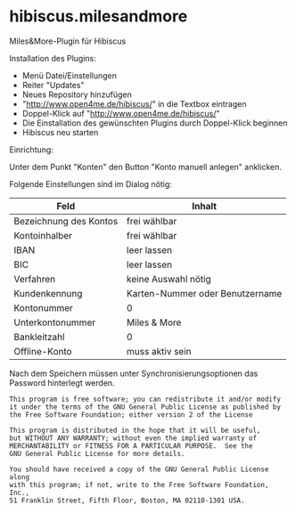hibiscus.milesandmore
================

Miles&More-Plugin für Hibiscus

Installation des Plugins:
- Menü Datei/Einstellungen
- Reiter "Updates"
- Neues Repository hinzufügen
- "http://www.open4me.de/hibiscus/" in die Textbox eintragen
- Doppel-Klick auf "http://www.open4me.de/hibiscus/"
- Die Einstallation des gewünschten Plugins durch Doppel-Klick beginnen
- Hibiscus neu starten


Einrichtung:

Unter dem Punkt "Konten" den Button "Konto manuell anlegen" anklicken.

Folgende Einstellungen sind im Dialog nötig:

| Feld | Inhalt |
| --------- | ------ |
| Bezeichnung des Kontos | frei wählbar |
| Kontoinhalber | frei wählbar |
| IBAN | leer lassen |
| BIC | leer lassen |
| Verfahren | keine Auswahl nötig |
| Kundenkennung | Karten-Nummer oder Benutzername  |
| Kontonummer | 0 |
| Unterkontonummer | Miles & More  |
| Bankleitzahl | 0 |
| Offline-Konto | muss aktiv sein |

Nach dem Speichern müssen unter Synchronisierungsoptionen das Password hinterlegt werden.


    This program is free software; you can redistribute it and/or modify
    it under the terms of the GNU General Public License as published by
    the Free Software Foundation; either version 2 of the License

    This program is distributed in the hope that it will be useful,
    but WITHOUT ANY WARRANTY; without even the implied warranty of
    MERCHANTABILITY or FITNESS FOR A PARTICULAR PURPOSE.  See the
    GNU General Public License for more details.

    You should have received a copy of the GNU General Public License along
    with this program; if not, write to the Free Software Foundation, Inc.,
    51 Franklin Street, Fifth Floor, Boston, MA 02110-1301 USA.
